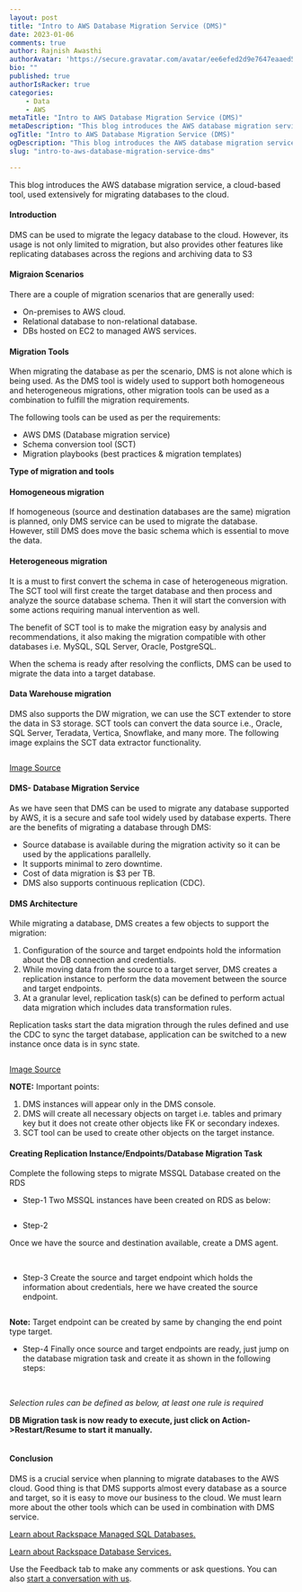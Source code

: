 ```yaml
---
layout: post
title: "Intro to AWS Database Migration Service (DMS)"
date: 2023-01-06
comments: true
author: Rajnish Awasthi
authorAvatar: 'https://secure.gravatar.com/avatar/ee6efed2d9e7647eaaed5ed4eac7585c'
bio: ""
published: true
authorIsRacker: true
categories:
    - Data
    - AWS
metaTitle: "Intro to AWS Database Migration Service (DMS)"
metaDescription: "This blog introduces the AWS database migration service, a cloud-based tool, used extensively for migrating databases to the cloud."
ogTitle: "Intro to AWS Database Migration Service (DMS)"
ogDescription: "This blog introduces the AWS database migration service, a cloud-based tool, used extensively for migrating databases to the cloud."
slug: "intro-to-aws-database-migration-service-dms"

---
```


This blog introduces the AWS database migration service, a cloud-based tool, used extensively for migrating databases to the cloud.
<!--more-->

#### Introduction
DMS can be used to migrate the legacy database to the cloud. However, its usage is not only limited to migration, but also provides other features like replicating databases across the regions and archiving data to S3


#### Migraion Scenarios 

There are a couple of migration scenarios that are generally used:

-	On-premises to AWS cloud.
-	Relational database to non-relational database.
-	DBs hosted on EC2 to managed AWS services.

#### Migration Tools
When migrating the database as per the scenario, DMS is not alone which is being used. As the DMS tool is widely used to support both homogeneous and heterogeneous migrations, other migration tools can be used as a combination to fulfill the migration requirements.

The following tools can be used as per the requirements:
-	AWS DMS (Database migration service)
-	Schema conversion tool (SCT)
-	Migration playbooks (best practices & migration templates)


**Type of migration and tools**

#### Homogeneous migration

If homogeneous (source and destination databases are the same) migration is planned, only DMS service can be used to migrate the database. However, still DMS does move the basic schema which is essential to move the data.  


#### Heterogeneous migration

It is a must to first convert the schema in case of heterogeneous migration. The SCT tool will first create the target database and then process and analyze the source database schema. Then it will start the conversion with some actions requiring manual intervention as well.

The benefit of SCT tool is to make the migration easy by analysis and recommendations, it also making the migration compatible with other databases i.e. MySQL, SQL Server, Oracle, PostgreSQL. 

When the schema is ready after resolving the conflicts, DMS can be used to migrate the data into a target database.

#### Data Warehouse migration

DMS also supports the DW migration, we can use the SCT extender to store the data in S3 storage. SCT tools can convert the data source i.e., Oracle, SQL Server, Teradata, Vertica, Snowflake, and many more.
The following image explains the SCT data extractor functionality.

<img src=Picture1.png title="" alt="">

[Image Source](https://aws.amazon.com/blogs/database/introducing-data-extractors-in-aws-schema-conversion-tool-version-1-0-602/)


#### DMS- Database Migration Service

As we have seen that DMS can be used to migrate any database supported by AWS, it is a secure and safe tool widely used by database experts. There are the benefits of migrating a database through DMS:

-	Source database is available during the migration activity so it can be used by the applications parallelly.
-	It supports minimal to zero downtime.
-	Cost of data migration is $3 per TB.
-	DMS also supports continuous replication (CDC).

#### DMS Architecture 

While migrating a database, DMS creates a few objects to support the migration:
1.	Configuration of the source and target endpoints hold the information about the DB connection and credentials.
2.	While moving data from the source to a target server, DMS creates a replication instance to perform the data movement between the source and target endpoints.
3.	At a granular level, replication task(s) can be defined to perform actual data migration which includes data transformation rules.

Replication tasks start the data migration through the rules defined and use the CDC to sync the target database, application can be switched to a new instance once data is in sync state.

<img src=Picture2.png title="" alt="">

[Image Source](https://docs.aws.amazon.com/dms/latest/userguide/CHAP_Introduction.Components.html)

**NOTE:** Important points:
1.	DMS instances will appear only in the DMS console.
2.	DMS will create all necessary objects on target i.e. tables and primary key but it does not create other objects like FK or secondary indexes.
3.	SCT tool can be used to create other objects on the target instance.

#### Creating Replication Instance/Endpoints/Database Migration Task

Complete the following steps to migrate MSSQL Database created on the RDS 
- Step-1
Two MSSQL instances have been created on RDS as below:
<img src=Picture3.png title="" alt="">

- Step-2

Once we have the source and destination available, create a DMS agent.

<img src=Picture4.png title="" alt="">
<img src=Picture5.png title="" alt="">

- Step-3
Create the source and target endpoint which holds the information about credentials, here we have created the source endpoint.

<img src=Picture6.png title="" alt="">

**Note:** Target endpoint can be created by same by changing the end point type target.

- Step-4
Finally once source and target endpoints are ready, just jump on the database migration task and create it as shown in the following steps:

<img src=Picture7.png title="" alt="">
<img src=Picture8.png title="" alt="">

*Selection rules can be defined as below, at least one rule is required*
<img src=Picture9.png title="" alt="">

**DB Migration task is now ready to execute, just click on Action->Restart/Resume to start it manually.**

<img src=Picture10.png title="" alt="">


#### Conclusion

DMS is a crucial service when planning to migrate databases to the AWS cloud. Good thing is that DMS supports almost every database as a source and target, so it is easy to move our business to the cloud. We must learn more about the other tools which can be used in combination with DMS service. 



























































<a class="cta purple" id="cta" href="https://www.rackspace.com/data/managed-sql">Learn about Rackspace Managed SQL Databases.</a>

<a class="cta purple" id="cta" href="https://www.rackspace.com/data/databases"> Learn about Rackspace Database Services.</a>

Use the Feedback tab to make any comments or ask questions. You can also
[start a conversation with us](https://www.rackspace.com/contact).